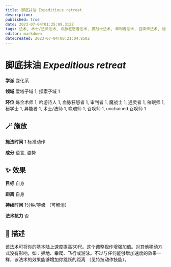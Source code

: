```yaml
---
title: 脚底抹油 Expeditious retreat
description: 
published: true
date: 2023-07-04T01:25:09.312Z
tags: 法术, 术士/法师法术, 血脉狂怒者法术, 魔战士法术, 审判者法术, 召唤师法术, 秘学士法术, unchained 召唤师法术, 1环法术, 吟游诗人法术, 变化系, 炼金术师法术, 异能者法术, 催眠师法术, 通灵者法术, 唤魂师法术, 爱塔子域, 探索子域
editor: markdown
dateCreated: 2023-07-04T00:21:04.850Z
---
```


# **脚底抹油** *Expeditious retreat*

**学派** 变化系 

**领域** 爱塔子域 1, 探索子域 1

**环位** 炼金术师 1, 吟游诗人 1, 血脉狂怒者 1, 审判者 1, 魔战士 1, 通灵者 1, 催眠师 1, 秘学士 1, 异能者 1, 术士/法师 1, 唤魂师 1, 召唤师 1, unchained 召唤师 1

## 🪄 施放

**施法时间** 1 标准动作

**成分** 语言, 姿势

## ✨ 效果 

**目标** 自身 

**距离** 自身  

**持续时间** 1分钟/等级 （可解消） 

**法术抗力** 否

## 📖 描述

该法术可将你的基本陆上速度提高30尺。这个调整视作增强加值。对其他移动方式没有影响，如：掘地、攀爬、飞行或游泳。不过与任何能够增加速度的效果一样，该法术的效果能够增加你跳跃的距离 （见特技动作技能）。
    